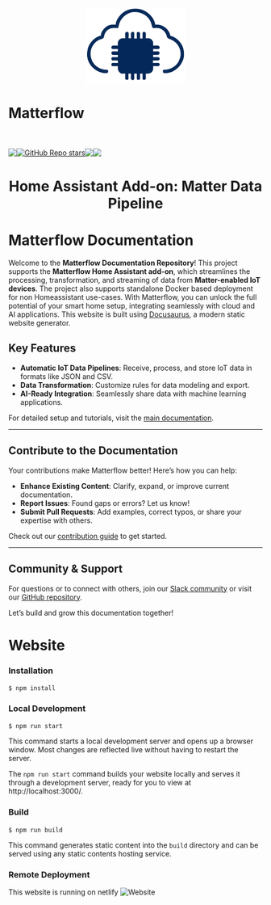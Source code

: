 <div align="center">
    <a href="https://github.com/MatterCoder/Matterflow">
        <img width="200" height="150" src="/static/img/logo.png">
    </a>
    <div style="display: flex;"><h1>Matterflow</h1></div>
    <br>
    <br>
    <div style="display: flex;">
        <a href="https://github.com/MatterCoder/Matterflow/releases">
            <img src="https://img.shields.io/github/release/MatterCoder/Matterflow.svg">
        </a>
        <a href="https://github.com/MatterCoder/Matterflow/stargazers">
            <img alt="GitHub Repo stars" src="https://img.shields.io/github/stars/Mattercoder/Matterflow">
        </a>
        <a href="https://matterflow.slack.com">
            <img src="https://img.shields.io/badge/Slack-channel-red?logo=slack">
        </a>
        <a href="https://matterflow.cloud">
        <img src="https://img.shields.io/badge/Docusaurus-3ECC5F?logo=docusaurus&logoColor=fff"/>    
        </a>           
    </div>
    <h1>Home Assistant Add-on: Matter Data Pipeline</h1>
</div>

# Matterflow Documentation

Welcome to the **Matterflow Documentation Repository**! This project supports the **Matterflow Home Assistant add-on**, which streamlines the processing, transformation, and streaming of data from **Matter-enabled IoT devices**. The project also supports standalone Docker based deployment for non Homeassistant use-cases. With Matterflow, you can unlock the full potential of your smart home setup, integrating seamlessly with cloud and AI applications. This website is built using [Docusaurus](https://docusaurus.io/), a modern static website generator.

## Key Features

- **Automatic IoT Data Pipelines**: Receive, process, and store IoT data in formats like JSON and CSV.
- **Data Transformation**: Customize rules for data modeling and export.
- **AI-Ready Integration**: Seamlessly share data with machine learning applications.

For detailed setup and tutorials, visit the [main documentation](https://matterflow.cloud/docs/intro).

---

## Contribute to the Documentation

Your contributions make Matterflow better! Here’s how you can help:

- **Enhance Existing Content**: Clarify, expand, or improve current documentation.
- **Report Issues**: Found gaps or errors? Let us know!
- **Submit Pull Requests**: Add examples, correct typos, or share your expertise with others.

Check out our [contribution guide](https://github.com/MatterCoder/Matterflow/blob/main/CONTRIBUTING.md) to get started.

---

## Community & Support

For questions or to connect with others, join our [Slack community](https://matterflow.slack.com) or visit our [GitHub repository](https://github.com/MatterCoder/addon-matterflow).

Let’s build and grow this documentation together!

# Website


### Installation

```
$ npm install
```

### Local Development

```
$ npm run start
```

This command starts a local development server and opens up a browser window. Most changes are reflected live without having to restart the server.

The `npm run start` command builds your website locally and serves it through a development server, ready for you to view at http://localhost:3000/.

### Build

```
$ npm run build
```

This command generates static content into the `build` directory and can be served using any static contents hosting service.

### Remote Deployment

This website is running on netlify 
![Website](https://img.shields.io/website?url=https%3A%2F%2Fmatterflow.cloud)